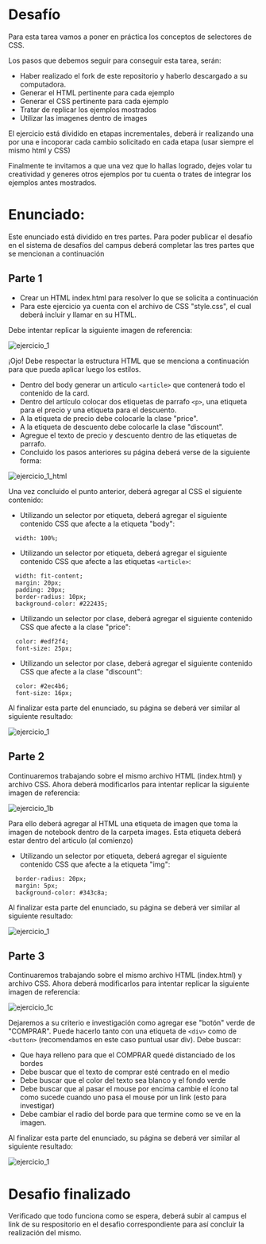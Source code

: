 # Desafío

Para esta tarea vamos a poner en práctica los conceptos de selectores de CSS.

Los pasos que debemos seguir para conseguir esta tarea, serán:

- Haber realizado el fork de este repositorio y haberlo descargado a su computadora.
- Generar el HTML pertinente para cada ejemplo
- Generar el CSS pertinente para cada ejemplo
- Tratar de replicar los ejemplos mostrados
- Utilizar las imagenes dentro de images

El ejercicio está dividido en etapas incrementales, deberá ir realizando una por una e incoporar cada cambio solicitado en cada etapa (usar siempre el mismo html y CSS)

Finalmente te invitamos a que una vez que lo hallas logrado, dejes volar tu creatividad y generes otros ejemplos por tu cuenta o trates de integrar los ejemplos antes mostrados.

# Enunciado:
Este enunciado está dividido en tres partes. Para poder publicar el desafío en el sistema de desafíos del campus deberá completar las tres partes que se mencionan a continuación

## Parte 1
- Crear un HTML index.html para resolver lo que se solicita a continuación
- Para este ejercicio ya cuenta con  el archivo de CSS "style.css", el cual deberá incluir y llamar en su HTML.

Debe intentar replicar la siguiente imagen de referencia:

![ejercicio_1](parte_1.jpg)

¡Ojo! Debe respectar la estructura HTML que se menciona a continuación para que pueda aplicar luego los estilos.
- Dentro del body generar un articulo ```<article>``` que contenerá todo el contenido de la card.
- Dentro del artículo colocar dos etiquetas de parrafo ```<p>```, una etiqueta para el precio y una etiqueta para el descuento.
- A la etiqueta de precio debe colocarle la clase "price".
- A la etiqueta de descuento debe colocarle la clase "discount".
- Agregue el texto de precio y descuento dentro de las etiquetas de parrafo.
- Concluido los pasos anteriores su página deberá verse de la siguiente forma:

![ejercicio_1_html](parte_1_html.jpg)

Una vez concluido el punto anterior, deberá agregar al CSS el siguiente contenido:
- Utilizando un selector por etiqueta, deberá agregar el siguiente contenido CSS que afecte a la etiqueta "body":
```
  width: 100%;
```
- Utilizando un selector por etiqueta, deberá agregar el siguiente contenido CSS que afecte a las etiquetas ```<article>```:
```
  width: fit-content;
  margin: 20px;
  padding: 20px;
  border-radius: 10px;
  background-color: #222435;
```
- Utilizando un selector por clase, deberá agregar el siguiente contenido CSS que afecte a la clase "price":
```
  color: #edf2f4;
  font-size: 25px;
```
- Utilizando un selector por clase, deberá agregar el siguiente contenido CSS que afecte a la clase "discount":
```
  color: #2ec4b6;
  font-size: 16px;
```

Al finalizar esta parte del enunciado, su página se deberá ver similar al siguiente resultado:

![ejercicio_1](parte_1.jpg)

## Parte 2
Continuaremos trabajando sobre el mismo archivo HTML (index.html) y archivo CSS. Ahora deberá modificarlos para intentar replicar la siguiente imagen de referencia:

![ejercicio_1b](parte_2.jpg)

Para ello deberá agregar al HTML una etiqueta de imagen que toma la imagen de notebook dentro de la carpeta images. Esta etiqueta deberá estar dentro del articulo (al comienzo)

- Utilizando un selector por etiqueta, deberá agregar el siguiente contenido CSS que afecte a la etiqueta "img":
```
  border-radius: 20px;
  margin: 5px;
  background-color: #343c8a;
```

Al finalizar esta parte del enunciado, su página se deberá ver similar al siguiente resultado:

![ejercicio_1](parte_2.jpg)

## Parte 3
Continuaremos trabajando sobre el mismo archivo HTML (index.html) y archivo CSS. Ahora deberá modificarlos para intentar replicar la siguiente imagen de referencia:

![ejercicio_1c](parte_3.jpg)

Dejaremos a su criterio e investigación como agregar ese "botón" verde de "COMPRAR". Puede hacerlo tanto con una etiqueta de ```<div>``` como de ```<button>``` (recomendamos en este caso puntual usar div). Debe buscar:

- Que haya relleno para que el COMPRAR quedé distanciado de los bordes
- Debe buscar que el texto de comprar esté centrado en el medio
- Debe buscar que el color del texto sea blanco y el fondo verde
- Debe buscar que al pasar el mouse por encima cambie el ícono tal como sucede cuando uno pasa el mouse por un link (esto para investigar)
- Debe cambiar el radio del borde para que termine como se ve en la imagen.

Al finalizar esta parte del enunciado, su página se deberá ver similar al siguiente resultado:

![ejercicio_1](parte_3.jpg)

# Desafio finalizado
Verificado que todo funciona como se espera, deberá subir al campus el link de su respositorio en el desafio correspondiente para así concluir la realización del mismo.